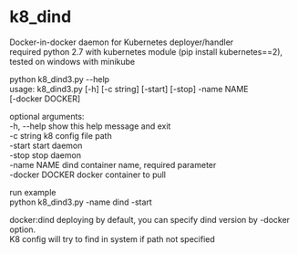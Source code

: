 # k8_dind

Docker-in-docker daemon for Kubernetes deployer/handler  
required python 2.7 with kubernetes module (pip install kubernetes==2), tested on windows with minikube

python k8_dind3.py --help  
usage: k8_dind3.py [-h] [-c string] [-start] [-stop] -name NAME  
                   [-docker DOCKER]  
  
optional arguments:  
  -h, --help      show this help message and exit  
  -c string       k8 config file path  
  -start          start daemon  
  -stop           stop daemon  
  -name NAME      dind container name, required parameter  
  -docker DOCKER  docker container to pull  
  
run example   
python k8_dind3.py -name dind -start  

docker:dind deploying by default, you can specify dind version by -docker option.  
K8 config will try to find in system if path not specified

